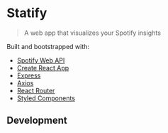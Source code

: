 # Statify

> A web app that visualizes your Spotify insights

Built and bootstrapped with:

- [Spotify Web API](https://developer.spotify.com/documentation/web-api/)
- [Create React App](https://github.com/facebook/create-react-app)
- [Express](https://expressjs.com/)
- [Axios](https://www.npmjs.com/package/axios)
- [React Router](https://reactrouter.com/)
- [Styled Components](https://www.styled-components.com/)

## Development
